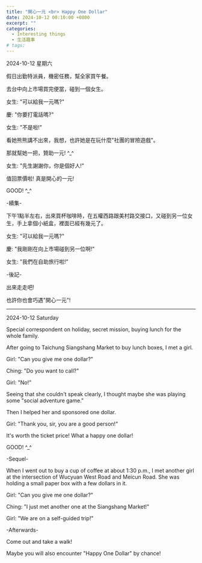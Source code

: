 ```yaml
---
title: "開心一元 <br> Happy One Dollar"
date: 2024-10-12 00:10:00 +0800
excerpt: ""
categories:
  - Interesting things
  - 生活趣事
# tags:
---
```


2024-10-12 星期六

假日出勤特派員，機密任務，幫全家買午餐。

去台中向上市場買完便當，碰到一個女生。

女生: "可以給我一元嗎?"

慶: "你要打電話嗎?"

女生: "不是啦!"

看她熊熊講不出來，我想，也許她是在玩什麼"社團的冒險遊戲"。

那就幫她一把，贊助一元! ^_^

女生: "先生謝謝你，你是個好人!"

值回票價啦! 真是開心的一元!

GOOD! ^_^

-續集-

下午1點半左右，出來買杯咖啡時，在五權西路跟美村路交接口，又碰到另一位女生，手上拿個小紙盒，裡面已經有幾元了。

女生: "可以給我一元嗎?"

慶: "我剛剛在向上市場碰到另一位啊!"

女生: "我們在自助旅行啦!"

-後記-

出來走走吧!

也許你也會巧遇"開心一元"!

<!--
FB: https://www.facebook.com/hsienching.chung/posts/pfbid02kjQg6afMAgsKUZNAQAzsMc7Uw1yrgNLERs1U9p2X4MLiREQXageNKY7ZNQ5GL1gTl
-->

---

2024-10-12 Saturday

Special correspondent on holiday, secret mission, buying lunch for the whole family.

After going to Taichung Siangshang Market to buy lunch boxes, I met a girl.

Girl: "Can you give me one dollar?"

Ching: "Do you want to call?"

Girl: "No!"

Seeing that she couldn't speak clearly, I thought maybe she was playing some "social adventure game."

Then I helped her and sponsored one dollar.

Girl: "Thank you, sir, you are a good person!"

It's worth the ticket price! What a happy one dollar!

GOOD! ^_^

-Sequel-

When I went out to buy a cup of coffee at about 1:30 p.m., I met another girl at the intersection of Wucyuan West Road and Meicun Road. She was holding a small paper box with a few dollars in it.

Girl: "Can you give me one dollar?"

Ching: "I just met another one at the Siangshang Market!"

Girl: "We are on a self-guided trip!"

-Afterwards-

Come out and take a walk!

Maybe you will also encounter "Happy One Dollar" by chance!
